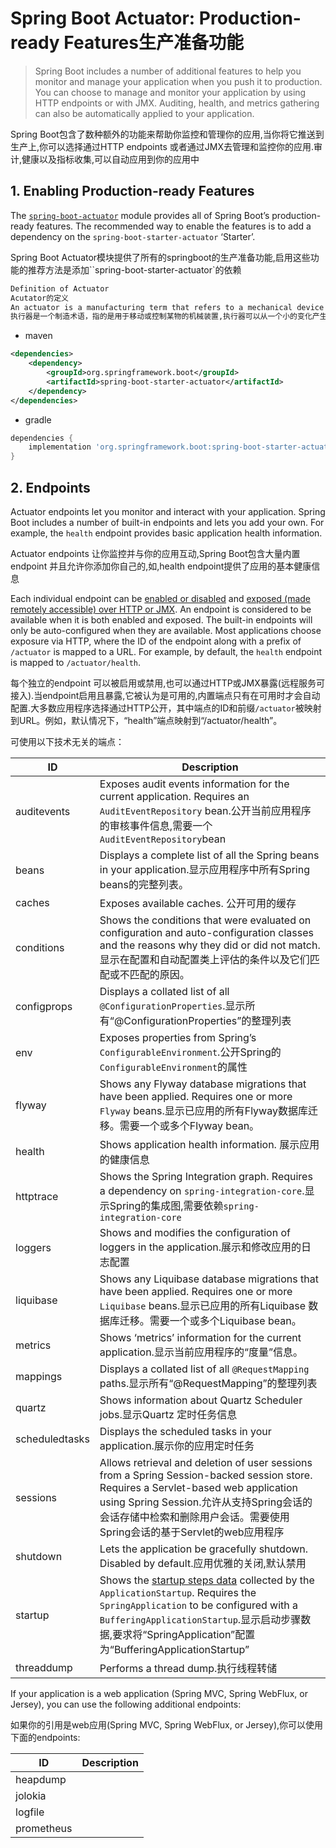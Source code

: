 # Spring Boot Actuator: Production-ready Features生产准备功能

> Spring Boot includes a number of additional features to help you monitor and manage your application when you push it to production. You can choose to manage and monitor your application by using HTTP endpoints or with JMX. Auditing, health, and metrics gathering can also be automatically applied to your application.

Spring Boot包含了数种额外的功能来帮助你监控和管理你的应用,当你将它推送到生产上,你可以选择通过HTTP endpoints 或者通过JMX去管理和监控你的应用.审计,健康以及指标收集,可以自动应用到你的应用中



## 1. Enabling Production-ready Features

The [`spring-boot-actuator`](https://github.com/spring-projects/spring-boot/tree/v2.5.1/spring-boot-project/spring-boot-actuator) module provides all of Spring Boot’s production-ready features. The recommended way to enable the features is to add a dependency on the `spring-boot-starter-actuator` ‘Starter’.

Spring Boot Actuator模块提供了所有的springboot的生产准备功能,启用这些功能的推荐方法是添加``spring-boot-starter-actuator`的依赖

```txt
Definition of Actuator
Acutator的定义
An actuator is a manufacturing term that refers to a mechanical device for moving or controlling something. Actuators can generate a large amount of motion from a small change.
执行器是一个制造术语，指的是用于移动或控制某物的机械装置,执行器可以从一个小的变化产生大量的运动。

```



+ maven

```xml
<dependencies>
    <dependency>
        <groupId>org.springframework.boot</groupId>
        <artifactId>spring-boot-starter-actuator</artifactId>
    </dependency>
</dependencies>
```

+ gradle

```gradle
dependencies {
    implementation 'org.springframework.boot:spring-boot-starter-actuator'
}
```



## 2. Endpoints

Actuator endpoints let you monitor and interact with your application. Spring Boot includes a number of built-in endpoints and lets you add your own. For example, the `health` endpoint provides basic application health information.

Actuator endpoints 让你监控并与你的应用互动,Spring Boot包含大量内置endpoint 并且允许你添加你自己的,如,health endpoint提供了应用的基本健康信息



Each individual endpoint can be [enabled or disabled](https://docs.spring.io/spring-boot/docs/current/reference/html/actuator.html#actuator.endpoints.enabling) and [exposed (made remotely accessible) over HTTP or JMX](https://docs.spring.io/spring-boot/docs/current/reference/html/actuator.html#actuator.endpoints.exposing). An endpoint is considered to be available when it is both enabled and exposed. The built-in endpoints will only be auto-configured when they are available. Most applications choose exposure via HTTP, where the ID of the endpoint along with a prefix of `/actuator` is mapped to a URL. For example, by default, the `health` endpoint is mapped to `/actuator/health`.

每个独立的endpoint 可以被启用或禁用,也可以通过HTTP或JMX暴露(远程服务可接入).当endpoint启用且暴露,它被认为是可用的,内置端点只有在可用时才会自动配置.大多数应用程序选择通过HTTP公开，其中端点的ID和前缀`/actuator`被映射到URL。例如，默认情况下，“health”端点映射到“/actuator/health”。

可使用以下技术无关的端点：

| ID             | **Description**                                              |
| -------------- | ------------------------------------------------------------ |
| auditevents    | Exposes audit events information for the current application. Requires an `AuditEventRepository` bean.公开当前应用程序的审核事件信息,需要一个`AuditEventRepository`bean |
| beans          | Displays a complete list of all the Spring beans in your application.显示应用程序中所有Spring beans的完整列表。 |
| caches         | Exposes available caches. 公开可用的缓存                     |
| conditions     | Shows the conditions that were evaluated on configuration and auto-configuration classes and the reasons why they did or did not match.显示在配置和自动配置类上评估的条件以及它们匹配或不匹配的原因。 |
| configprops    | Displays a collated list of all `@ConfigurationProperties`.显示所有“@ConfigurationProperties”的整理列表 |
| env            | Exposes properties from Spring’s `ConfigurableEnvironment`.公开Spring的 `ConfigurableEnvironment`的属性 |
| flyway         | Shows any Flyway database migrations that have been applied. Requires one or more `Flyway` beans.显示已应用的所有Flyway数据库迁移。需要一个或多个Flyway bean。 |
| health         | Shows application health information. 展示应用的健康信息     |
| httptrace      | Shows the Spring Integration graph. Requires a dependency on `spring-integration-core`.显示Spring的集成图,需要依赖`spring-integration-core` |
| loggers        | Shows and modifies the configuration of loggers in the application.展示和修改应用的日志配置 |
| liquibase      | Shows any Liquibase database migrations that have been applied. Requires one or more `Liquibase` beans.显示已应用的所有Liquibase 数据库迁移。需要一个或多个Liquibase bean。 |
| metrics        | Shows ‘metrics’ information for the current application.显示当前应用程序的“度量”信息。 |
| mappings       | Displays a collated list of all `@RequestMapping` paths.显示所有“@RequestMapping”的整理列表 |
| quartz         | Shows information about Quartz Scheduler jobs.显示Quartz 定时任务信息 |
| scheduledtasks | Displays the scheduled tasks in your application.展示你的应用定时任务 |
| sessions       | Allows retrieval and deletion of user sessions from a Spring Session-backed session store. Requires a Servlet-based web application using Spring Session.允许从支持Spring会话的会话存储中检索和删除用户会话。需要使用Spring会话的基于Servlet的web应用程序 |
| shutdown       | Lets the application be gracefully shutdown. Disabled by default.应用优雅的关闭,默认禁用 |
| startup        | Shows the [startup steps data](https://docs.spring.io/spring-boot/docs/current/reference/html/features.html#features.spring-application.startup-tracking) collected by the `ApplicationStartup`. Requires the `SpringApplication` to be configured with a `BufferingApplicationStartup`.显示启动步骤数据,要求将“SpringApplication”配置为“BufferingApplicationStartup” |
| threaddump     | Performs a thread dump.执行线程转储                          |

If your application is a web application (Spring MVC, Spring WebFlux, or Jersey), you can use the following additional endpoints:

如果你的引用是web应用(Spring MVC, Spring WebFlux, or Jersey),你可以使用下面的endpoints:

| **ID**     | **Description** |
| ---------- | --------------- |
| heapdump   |                 |
| jolokia    |                 |
| logfile    |                 |
| prometheus |                 |

